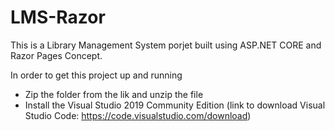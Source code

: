 # LMS-Razor
This is a Library Management System porjet built using ASP.NET CORE and Razor Pages Concept. 

In order to get this project up and running 
- Zip the folder from the lik and unzip the file
- Install the Visual Studio 2019 Community Edition 
(link to download Visual Studio Code: https://code.visualstudio.com/download)
